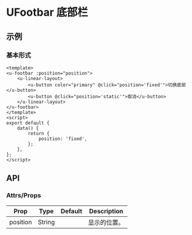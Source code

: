 # UFootbar 底部栏

## 示例
### 基本形式

``` vue
<template>
<u-footbar :position="position">
    <u-linear-layout>
        <u-button color="primary" @click="position='fixed'">切换底部</u-button>
        <u-button @click="position='static'">取消</u-button>
    </u-linear-layout>
</u-footbar>
</template>
<script>
export default {
    data() {
        return {
            position: 'fixed',
        };
    },
};
</script>
```

## API

### Attrs/Props

| Prop | Type | Default | Description |
| --------- | ---- | ------- | ----------- |
| position | String |  | 显示的位置。 |
